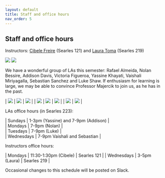 ```yaml
---
layout: default 
title: Staff and office hours 
nav_order: 5
---
```



## Staff and office hours 


Instructors: [Cibele Freire](https://www.bowdoin.edu/profiles/faculty/cfreire/index.html) (Searles 121) and [Laura Toma](https://tildesites.bowdoin.edu/~ltoma/)  (Searles 219)

 ![](staff/cibele.jpg)  ![](staff/laura.jpg) 

We have a wonderful group of LAs this semester: Rafael Almeida, Nolan Bessire, Addison Davis, Victoria Figueroa, Yassine Khayati,  Vaishali Miriyagalla,  Sebastian Sanchez and Luke Shaw. If enthusiasm for learning is large, we may be able to convince Professor Majercik to join us, as he has in the past. 
	
| ![](staff/victoria.jpg) | ![](staff/yassine.jpg) |  ![](staff/vaishali.jpg) |
| ![](staff/rafael.jpg) | ![](staff/nolan.jpg)  | ![](./staff/luke.jpg)  | 
| ![](staff/addison.jpg) | ![](staff/sebastian.jpg) | 


LAs office hours (in Searles 223): 

| Sundays      |  1-3pm (Yassine) and 7-9pm (Addison) |   
| Mondays      |  7-9pm (Nolan) |  
| Tuesdays     |  7-9pm (Luke)  |   
| Wednesdays   |  7-9pm Vaishali and Sebastian |   


Instructors office hours:

| Mondays      | 11:30-1:30pm (Cibele) |  Searles 121 | 
| Wednesdays   |  3-5pm (Laura)        |  Searles 219  | 



Occasional changes to this schedule  will be posted on Slack. 
